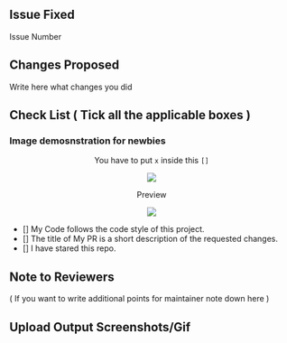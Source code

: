 <!-- Remove this section if not applicable -->

## Issue Fixed

<!-- Example: Issue Number #20 -->
Issue Number 

## Changes Proposed

Write here what changes you did

## Check List ( Tick all the applicable boxes )

### Image demosnstration for newbies

<div align="center">
  
  You have to put `x` inside this `[]`
  
  <img src="https://github.com/utkarsh006/Learn-Kotlin/blob/main/.github/example%20img/example.png" />
  
  Preview
  
  <img src="https://github.com/utkarsh006/Learn-Kotlin/blob/main/.github/example%20img/output.png" />
  
</div>  

- [] My Code follows the code style of this project.
- [] The title of My PR is a short description of the requested changes.
- [] I have stared this repo.

## Note to Reviewers 

( If you want to write additional points for maintainer note down here )

<!-- Add notes to reviewers if applicable -->

## Upload Output Screenshots/Gif


